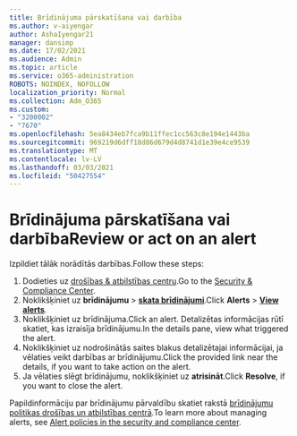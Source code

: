 ```yaml
---
title: Brīdinājuma pārskatīšana vai darbība
ms.author: v-aiyengar
author: AshaIyengar21
manager: dansimp
ms.date: 17/02/2021
ms.audience: Admin
ms.topic: article
ms.service: o365-administration
ROBOTS: NOINDEX, NOFOLLOW
localization_priority: Normal
ms.collection: Adm_O365
ms.custom:
- "3200002"
- "7670"
ms.openlocfilehash: 5ea8434eb7fca9b11ffec1cc563c8e194e1443ba
ms.sourcegitcommit: 969219d6dff18d86d679d4d8741d1e39e4ce9539
ms.translationtype: MT
ms.contentlocale: lv-LV
ms.lasthandoff: 03/03/2021
ms.locfileid: "50427554"
---
```

# <a name="review-or-act-on-an-alert"></a><span data-ttu-id="3ec67-102">Brīdinājuma pārskatīšana vai darbība</span><span class="sxs-lookup"><span data-stu-id="3ec67-102">Review or act on an alert</span></span>

<span data-ttu-id="3ec67-103">Izpildiet tālāk norādītās darbības.</span><span class="sxs-lookup"><span data-stu-id="3ec67-103">Follow these steps:</span></span>

1. <span data-ttu-id="3ec67-104">Dodieties uz [drošības & atbilstības centru](https://go.microsoft.com/fwlink/p/?linkid=2077143).</span><span class="sxs-lookup"><span data-stu-id="3ec67-104">Go to the [Security & Compliance Center](https://go.microsoft.com/fwlink/p/?linkid=2077143).</span></span>
1. <span data-ttu-id="3ec67-105">Noklikšķiniet uz **brīdinājumu**  >  **[skata brīdinājumi](https://go.microsoft.com/fwlink/?linkid=2103301)**.</span><span class="sxs-lookup"><span data-stu-id="3ec67-105">Click **Alerts** > **[View alerts](https://go.microsoft.com/fwlink/?linkid=2103301)**.</span></span>
1. <span data-ttu-id="3ec67-106">Noklikšķiniet uz brīdinājuma.</span><span class="sxs-lookup"><span data-stu-id="3ec67-106">Click an alert.</span></span> <span data-ttu-id="3ec67-107">Detalizētas informācijas rūtī skatiet, kas izraisīja brīdinājumu.</span><span class="sxs-lookup"><span data-stu-id="3ec67-107">In the details pane, view what triggered the alert.</span></span>
1. <span data-ttu-id="3ec67-108">Noklikšķiniet uz nodrošinātās saites blakus detalizētajai informācijai, ja vēlaties veikt darbības ar brīdinājumu.</span><span class="sxs-lookup"><span data-stu-id="3ec67-108">Click the provided link near the details, if you want to take action on the alert.</span></span>
1. <span data-ttu-id="3ec67-109">Ja vēlaties slēgt brīdinājumu, noklikšķiniet uz **atrisināt**.</span><span class="sxs-lookup"><span data-stu-id="3ec67-109">Click **Resolve**, if you want to close the alert.</span></span>

<span data-ttu-id="3ec67-110">Papildinformāciju par brīdinājumu pārvaldību skatiet rakstā [brīdinājumu politikas drošības un atbilstības centrā](https://go.microsoft.com/fwlink/?linkid=2103211).</span><span class="sxs-lookup"><span data-stu-id="3ec67-110">To learn more about managing alerts, see [Alert policies in the security and compliance center](https://go.microsoft.com/fwlink/?linkid=2103211).</span></span>

